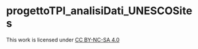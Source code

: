 # progettoTPI_analisiDati_UNESCOSites

This work is licensed under [CC BY-NC-SA 4.0](https://creativecommons.org/licenses/by-nc-sa/4.0/?ref=chooser-v1) 
